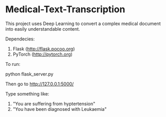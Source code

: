 # Medical-Text-Transcription
This project uses Deep Learning to convert a complex medical document into easily understandable content.

Dependecies:
1. Flask (http://flask.pocoo.org)
2. PyTorch (http://pytorch.org)

To run:

python flask_server.py

Then go to http://127.0.0.1:5000/

Type something like:

1. "You are suffering from hyptertension"
2. "You have been diagnosed with Leukaemia"

